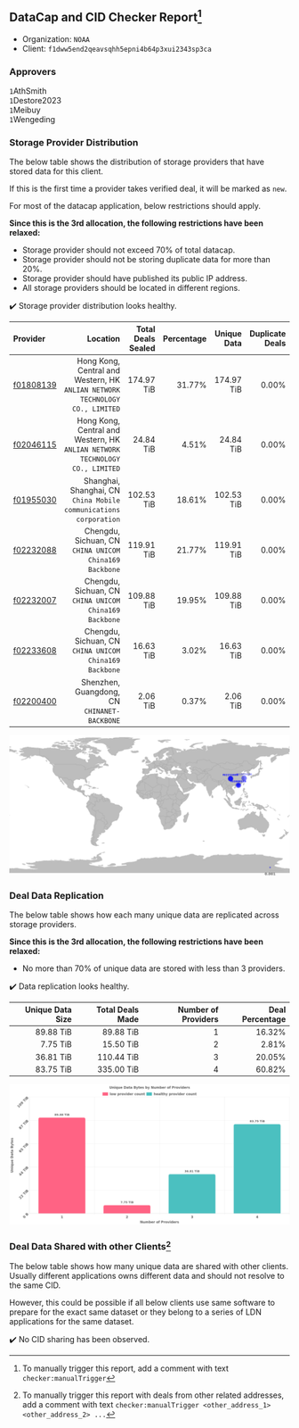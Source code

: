 ## DataCap and CID Checker Report[^1]
 - Organization: `NOAA`
 - Client: `f1dww5end2qeavsqhh5epni4b64p3xui2343sp3ca`
### Approvers
`1`AthSmith<br/>`1`Destore2023<br/>`1`Meibuy<br/>`1`Wengeding

### Storage Provider Distribution
The below table shows the distribution of storage providers that have stored data for this client.

If this is the first time a provider takes verified deal, it will be marked as `new`.

For most of the datacap application, below restrictions should apply.

**Since this is the 3rd allocation, the following restrictions have been relaxed:**
 - Storage provider should not exceed 70% of total datacap.
 - Storage provider should not be storing duplicate data for more than 20%.
 - Storage provider should have published its public IP address.
 - All storage providers should be located in different regions.

✔️ Storage provider distribution looks healthy.

| Provider                                              |                                                                        Location | Total Deals Sealed | Percentage | Unique Data | Duplicate Deals |
| :---------------------------------------------------- | ------------------------------------------------------------------------------: | -----------------: | ---------: | ----------: | --------------: |
| [f01808139](https://filfox.info/en/address/f01808139) | Hong Kong, Central and Western, HK<br/>`ANLIAN NETWORK TECHNOLOGY CO., LIMITED` |         174.97 TiB |     31.77% |  174.97 TiB |           0.00% |
| [f02046115](https://filfox.info/en/address/f02046115) | Hong Kong, Central and Western, HK<br/>`ANLIAN NETWORK TECHNOLOGY CO., LIMITED` |          24.84 TiB |      4.51% |   24.84 TiB |           0.00% |
| [f01955030](https://filfox.info/en/address/f01955030) |            Shanghai, Shanghai, CN<br/>`China Mobile communications corporation` |         102.53 TiB |     18.61% |  102.53 TiB |           0.00% |
| [f02232088](https://filfox.info/en/address/f02232088) |                       Chengdu, Sichuan, CN<br/>`CHINA UNICOM China169 Backbone` |         119.91 TiB |     21.77% |  119.91 TiB |           0.00% |
| [f02232007](https://filfox.info/en/address/f02232007) |                       Chengdu, Sichuan, CN<br/>`CHINA UNICOM China169 Backbone` |         109.88 TiB |     19.95% |  109.88 TiB |           0.00% |
| [f02233608](https://filfox.info/en/address/f02233608) |                       Chengdu, Sichuan, CN<br/>`CHINA UNICOM China169 Backbone` |          16.63 TiB |      3.02% |   16.63 TiB |           0.00% |
| [f02200400](https://filfox.info/en/address/f02200400) |                                 Shenzhen, Guangdong, CN<br/>`CHINANET-BACKBONE` |           2.06 TiB |      0.37% |    2.06 TiB |           0.00% |

<img src="https://raw.githubusercontent.com/data-preservation-programs/filplus-checker-assets/main/filecoin-project/filecoin-plus-large-datasets/issues/1988/1690474617189.png"/>

### Deal Data Replication
The below table shows how each many unique data are replicated across storage providers.


**Since this is the 3rd allocation, the following restrictions have been relaxed:**
- No more than 70% of unique data are stored with less than 3 providers.

✔️ Data replication looks healthy.

| Unique Data Size | Total Deals Made | Number of Providers | Deal Percentage |
| ---------------: | ---------------: | ------------------: | --------------: |
|        89.88 TiB |        89.88 TiB |                   1 |          16.32% |
|         7.75 TiB |        15.50 TiB |                   2 |           2.81% |
|        36.81 TiB |       110.44 TiB |                   3 |          20.05% |
|        83.75 TiB |       335.00 TiB |                   4 |          60.82% |

<img src="https://raw.githubusercontent.com/data-preservation-programs/filplus-checker-assets/main/filecoin-project/filecoin-plus-large-datasets/issues/1988/1690474618407.png"/>

### Deal Data Shared with other Clients[^3]
The below table shows how many unique data are shared with other clients.
Usually different applications owns different data and should not resolve to the same CID.

However, this could be possible if all below clients use same software to prepare for the exact same dataset or they belong to a series of LDN applications for the same dataset.

✔️ No CID sharing has been observed.

[^1]: To manually trigger this report, add a comment with text `checker:manualTrigger`

[^2]: Deals from those addresses are combined into this report as they are specified with `checker:manualTrigger`

[^3]: To manually trigger this report with deals from other related addresses, add a comment with text `checker:manualTrigger <other_address_1> <other_address_2> ...`
